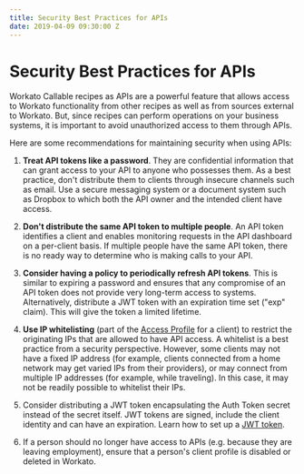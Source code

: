 ```yaml
---
title: Security Best Practices for APIs
date: 2019-04-09 09:30:00 Z
---
```


# Security Best Practices for APIs

Workato Callable recipes as APIs are a powerful feature that allows access to Workato functionality from other recipes as well as from sources external to Workato. But, since recipes can perform operations on your business systems, it is important to avoid unauthorized access to them through APIs.

Here are some recommendations for maintaining security when using APIs:

1) **Treat API tokens like a password**. They are confidential information that can grant access to your API to anyone who possesses them. As a best practice, don't distribute them to clients through insecure channels such as email. Use a secure messaging system or a document system such as Dropbox to which both the API owner and the intended client have access.

2) **Don't distribute the same API token to multiple people**. An API token identifies a client and enables monitoring requests in the API dashboard on a per-client basis. If multiple people have the same API token, there is no ready way to determine who is making calls to your API.

3) **Consider having a policy to periodically refresh API tokens**. This is similar to expiring a password and ensures that any compromise of an API token does not provide very long-term access to systems. Alternatively, distribute a JWT token with an expiration time set ("exp" claim). This will give the token a limited lifetime.

4) **Use IP whitelisting** (part of the [Access Profile](/api-mgmt/api-client-mgmt.md) for a client) to restrict the originating IPs that are allowed to have API access. A whitelist is a best practice from a security perspective. However, some clients may not have a fixed IP address (for example, clients connected from a home network may get varied IPs from their providers), or may connect from multiple IP addresses (for example, while traveling). In this case, it may not be readily possible
to whitelist their IPs.

5) Consider distributing a JWT token encapsulating the Auth Token secret instead of the secret itself. JWT tokens are signed, include the client identity and can have an expiration. Learn how to set up a [JWT token](api-mgmt/access-tokens.md#jwt-tokens).

6) If a person should no longer have access to APIs (e.g. because they are leaving employment), ensure that a person's client profile is disabled or deleted in Workato.
